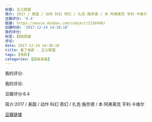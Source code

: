 ```yaml
---
标题: 正义联盟
简介: 2017 / 美国 / 动作 科幻 奇幻 / 扎克·施奈德 / 本·阿弗莱克 亨利·卡维尔
豆瓣评分: '6.4'
链接: https://movie.douban.com/subject/2158490/
创建时间: '2017-12-24 14:38:18'
我的评分:
标签: 超级英雄
评论:
date: 2017-12-24 14:38:18
title: 看了电影 - 正义联盟
tags: [电影]
categories: [超级英雄]
---
```


我的评分:

我的评论:

豆瓣评分:6.4

简介:2017 / 美国 / 动作 科幻 奇幻 / 扎克·施奈德 / 本·阿弗莱克 亨利·卡维尔

[豆瓣链接](https://movie.douban.com/subject/2158490/)

